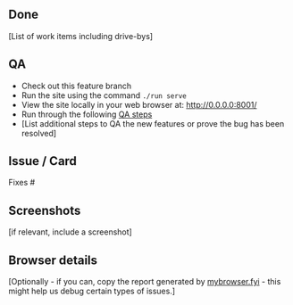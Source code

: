 ## Done

[List of work items including drive-bys]

## QA

- Check out this feature branch
- Run the site using the command `./run serve`
- View the site locally in your web browser at: http://0.0.0.0:8001/
- Run through the following [QA steps](https://canonical-web-and-design.github.io/practices/workflow/qa-steps.html)
- [List additional steps to QA the new features or prove the bug has been resolved]


## Issue / Card

Fixes #

## Screenshots

[if relevant, include a screenshot]

## Browser details

[Optionally - if you can, copy the report generated by [mybrowser.fyi](https://mybrowser.fyi/) - this might help us debug certain types of issues.]
